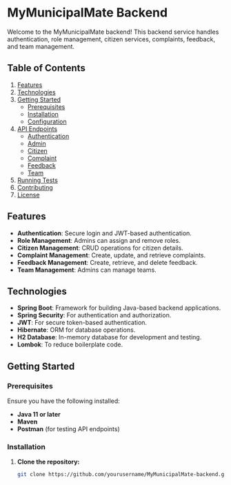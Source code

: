 # MyMunicipalMate Backend

Welcome to the MyMunicipalMate backend! This backend service handles authentication, role management, citizen services, complaints, feedback, and team management.

## Table of Contents

1. [Features](#features)
2. [Technologies](#technologies)
3. [Getting Started](#getting-started)
   - [Prerequisites](#prerequisites)
   - [Installation](#installation)
   - [Configuration](#configuration)
4. [API Endpoints](#api-endpoints)
   - [Authentication](#authentication)
   - [Admin](#admin)
   - [Citizen](#citizen)
   - [Complaint](#complaint)
   - [Feedback](#feedback)
   - [Team](#team)
5. [Running Tests](#running-tests)
6. [Contributing](#contributing)
7. [License](#license)

## Features

- **Authentication**: Secure login and JWT-based authentication.
- **Role Management**: Admins can assign and remove roles.
- **Citizen Management**: CRUD operations for citizen details.
- **Complaint Management**: Create, update, and retrieve complaints.
- **Feedback Management**: Create, retrieve, and delete feedback.
- **Team Management**: Admins can manage teams.

## Technologies

- **Spring Boot**: Framework for building Java-based backend applications.
- **Spring Security**: For authentication and authorization.
- **JWT**: For secure token-based authentication.
- **Hibernate**: ORM for database operations.
- **H2 Database**: In-memory database for development and testing.
- **Lombok**: To reduce boilerplate code.

## Getting Started

### Prerequisites

Ensure you have the following installed:

- **Java 11 or later**
- **Maven**
- **Postman** (for testing API endpoints)

### Installation

1. **Clone the repository:**

   ```bash
   git clone https://github.com/yourusername/MyMunicipalMate-backend.git
